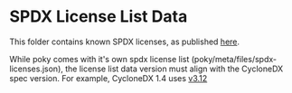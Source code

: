# SPDX License List Data

This folder contains known SPDX licenses, as published [here](https://github.com/spdx/license-list-data).

While poky comes with it's own spdx license list (poky/meta/files/spdx-licenses.json),
the license list data version must align with the CycloneDX spec version.
For example, CycloneDX 1.4 uses [v3.12](https://github.com/CycloneDX/specification/blob/1.4/schema/spdx.schema.json#L4)

